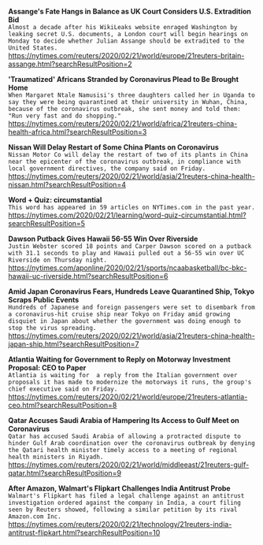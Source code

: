 **Assange's Fate Hangs in Balance as UK Court Considers U.S. Extradition Bid**\
`Almost a decade after his WikiLeaks website enraged Washington by leaking secret U.S. documents, a London court will begin hearings on Monday to decide whether Julian Assange should be extradited to the United States. `\
https://nytimes.com/reuters/2020/02/21/world/europe/21reuters-britain-assange.html?searchResultPosition=2

**'Traumatized' Africans Stranded by Coronavirus Plead to Be Brought Home**\
`When Margaret Ntale Namusisi's three daughters called her in Uganda to say they were being quarantined at their university in Wuhan, China, because of the coronavirus outbreak, she sent money and told them: "Run very fast and do shopping."`\
https://nytimes.com/reuters/2020/02/21/world/africa/21reuters-china-health-africa.html?searchResultPosition=3

**Nissan Will Delay Restart of Some China Plants on Coronavirus**\
`Nissan Motor Co will delay the restart of two of its plants in China near the epicenter of the coronavirus outbreak, in compliance with local government directives, the company said on Friday.`\
https://nytimes.com/reuters/2020/02/21/world/asia/21reuters-china-health-nissan.html?searchResultPosition=4

**Word + Quiz: circumstantial**\
`This word has appeared in 59 articles on NYTimes.com in the past year.`\
https://nytimes.com/2020/02/21/learning/word-quiz-circumstantial.html?searchResultPosition=5

**Dawson Putback Gives Hawaii 56-55 Win Over Riverside**\
`Justin Webster scored 18 points and Carper Dawson scored on a putback with 31.1 seconds to play and Hawaii pulled out a 56-55 win over UC Riverside on Thursday night.`\
https://nytimes.com/aponline/2020/02/21/sports/ncaabasketball/bc-bkc-hawaii-uc-riverside.html?searchResultPosition=6

**Amid Japan Coronavirus Fears, Hundreds Leave Quarantined Ship, Tokyo Scraps Public Events**\
`Hundreds of Japanese and foreign passengers were set to disembark from a coronavirus-hit cruise ship near Tokyo on Friday amid growing disquiet in Japan about whether the government was doing enough to stop the virus spreading. `\
https://nytimes.com/reuters/2020/02/21/world/asia/21reuters-china-health-japan-ship.html?searchResultPosition=7

**Atlantia Waiting for Government to Reply on Motorway Investment Proposal: CEO to Paper**\
`Atlantia is waiting for  a reply from the Italian government over proposals it has made to modernize the motorways it runs, the group's chief executive said on Friday.`\
https://nytimes.com/reuters/2020/02/21/world/europe/21reuters-atlantia-ceo.html?searchResultPosition=8

**Qatar Accuses Saudi Arabia of Hampering Its Access to Gulf Meet on Coronavirus**\
`Qatar has accused Saudi Arabia of allowing a protracted dispute to hinder Gulf Arab coordination over the coronavirus outbreak by denying the Qatari health minister timely access to a meeting of regional health ministers in Riyadh.`\
https://nytimes.com/reuters/2020/02/21/world/middleeast/21reuters-gulf-qatar.html?searchResultPosition=9

**After Amazon, Walmart's Flipkart Challenges India Antitrust Probe**\
`Walmart's Flipkart has filed a legal challenge against an antitrust investigation ordered against the company in India, a court filing seen by Reuters showed, following a similar petition by its rival Amazon.com Inc.`\
https://nytimes.com/reuters/2020/02/21/technology/21reuters-india-antitrust-flipkart.html?searchResultPosition=10


